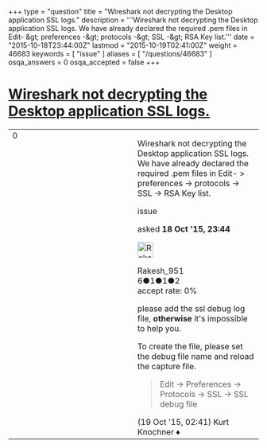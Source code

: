 +++
type = "question"
title = "Wireshark not decrypting the Desktop application SSL logs."
description = '''Wireshark not decrypting the Desktop application SSL logs. We have already declared the required .pem files in Edit- &amp;gt; preferences -&amp;gt; protocols -&amp;gt; SSL -&amp;gt; RSA Key list.'''
date = "2015-10-18T23:44:00Z"
lastmod = "2015-10-19T02:41:00Z"
weight = 46683
keywords = [ "issue" ]
aliases = [ "/questions/46683" ]
osqa_answers = 0
osqa_accepted = false
+++

<div class="headNormal">

# [Wireshark not decrypting the Desktop application SSL logs.](/questions/46683/wireshark-not-decrypting-the-desktop-application-ssl-logs)

</div>

<div id="main-body">

<div id="askform">

<table id="question-table" style="width:100%;"><colgroup><col style="width: 50%" /><col style="width: 50%" /></colgroup><tbody><tr class="odd"><td style="width: 30px; vertical-align: top"><div class="vote-buttons"><span id="post-46683-upvote" class="ajax-command post-vote up" rel="nofollow" title="I like this post (click again to cancel)"> </span><div id="post-46683-score" class="post-score" title="current number of votes">0</div><span id="post-46683-downvote" class="ajax-command post-vote down" rel="nofollow" title="I dont like this post (click again to cancel)"> </span> <span id="favorite-mark" class="ajax-command favorite-mark" rel="nofollow" title="mark/unmark this question as favorite (click again to cancel)"> </span><div id="favorite-count" class="favorite-count"></div></div></td><td><div id="item-right"><div class="question-body"><p>Wireshark not decrypting the Desktop application SSL logs. We have already declared the required .pem files in Edit- &gt; preferences -&gt; protocols -&gt; SSL -&gt; RSA Key list.</p></div><div id="question-tags" class="tags-container tags"><span class="post-tag tag-link-issue" rel="tag" title="see questions tagged &#39;issue&#39;">issue</span></div><div id="question-controls" class="post-controls"></div><div class="post-update-info-container"><div class="post-update-info post-update-info-user"><p>asked <strong>18 Oct '15, 23:44</strong></p><img src="https://secure.gravatar.com/avatar/22ee6de42a7f29ed6f389d782d4e9ba2?s=32&amp;d=identicon&amp;r=g" class="gravatar" width="32" height="32" alt="Rakesh_951&#39;s gravatar image" /><p><span>Rakesh_951</span><br />
<span class="score" title="6 reputation points">6</span><span title="1 badges"><span class="badge1">●</span><span class="badgecount">1</span></span><span title="1 badges"><span class="silver">●</span><span class="badgecount">1</span></span><span title="2 badges"><span class="bronze">●</span><span class="badgecount">2</span></span><br />
<span class="accept_rate" title="Rate of the user&#39;s accepted answers">accept rate:</span> <span title="Rakesh_951 has no accepted answers">0%</span></p></div></div><div id="comments-container-46683" class="comments-container"><span id="46690"></span><div id="comment-46690" class="comment"><div id="post-46690-score" class="comment-score"></div><div class="comment-text"><p>please add the ssl debug log file, <strong>otherwise</strong> it's impossible to help you.</p><p>To create the file, please set the debug file name and reload the capture file.</p><blockquote><p>Edit -&gt; Preferences -&gt; Protocols -&gt; SSL -&gt; SSL debug file</p></blockquote></div><div id="comment-46690-info" class="comment-info"><span class="comment-age">(19 Oct '15, 02:41)</span> <span class="comment-user userinfo">Kurt Knochner ♦</span></div></div></div><div id="comment-tools-46683" class="comment-tools"></div><div class="clear"></div><div id="comment-46683-form-container" class="comment-form-container"></div><div class="clear"></div></div></td></tr></tbody></table>

</div>

</div>

